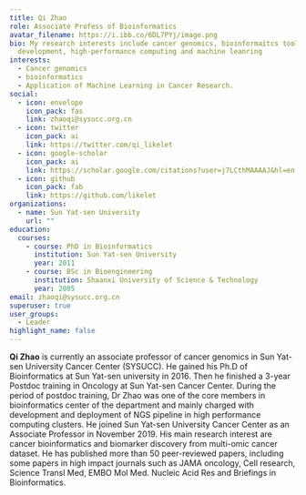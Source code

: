 ```yaml
---
title: Qi Zhao
role: Associate Profess of Bioinformatics
avatar_filename: https://i.ibb.co/6DL7PYj/image.png
bio: My research interests include cancer genomics, bioinformaitcs tool
  development, high-performance computing and machine leanring
interests:
  - Cancer genomics
  - bioinformatics
  - Application of Machine Learning in Cancer Research.
social:
  - icon: envelope
    icon_pack: fas
    link: zhaoqi@sysucc.org.cn
  - icon: twitter
    icon_pack: ai
    link: https://twitter.com/qi_likelet
  - icon: google-scholar
    icon_pack: ai
    link: https://scholar.google.com/citations?user=j7LCthMAAAAJ&hl=en
  - icon: github
    icon_pack: fab
    link: https://github.com/likelet
organizations:
  - name: Sun Yat-sen University
    url: ""
education:
  courses:
    - course: PhD in Bioinformatics
      institution: Sun Yat-sen University
      year: 2011
    - course: BSc in Bioengineering
      institution: Shaanxi University of Science & Technology
      year: 2005
email: zhaoqi@sysucc.org.cn
superuser: true
user_groups:
  - Leader
highlight_name: false
---
```

 **Qi Zhao** is currently an associate professor of cancer genomics in Sun Yat-sen University Cancer Center (SYSUCC). He gained his Ph.D of Bioinformatics at Sun Yat-sen university in 2016.  Then he finished a 3-year Postdoc training in Oncology at Sun Yat-sen Cancer Center. During the period of postdoc training, Dr Zhao was one of the core members in bioinformatics center of the department and mainly charged with development and deployment of NGS pipeline in high performance computing clusters.  He joined Sun Yat-sen University Cancer Center as an Associate Professor in November 2019. His main research interest are cancer bioinformatics and biomarker discovery from multi-omic cancer dataset. He has published more than 50 peer-reviewed papers, including some papers in high impact journals such as JAMA oncology, Cell research, Science Transl Med, EMBO Mol Med. Nucleic Acid Res and Briefings in Bioinformatics.